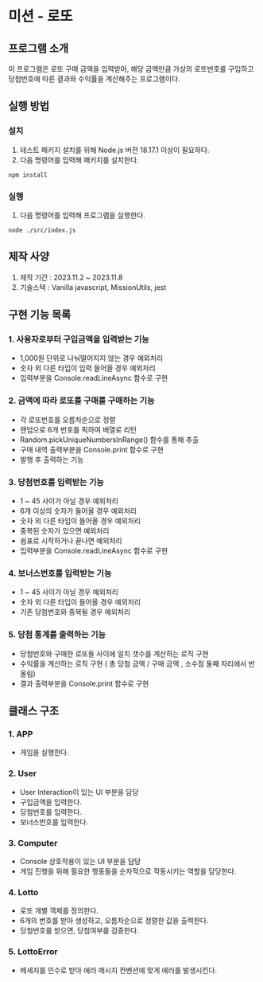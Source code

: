 # 미션 - 로또

## 프로그램 소개

이 프로그램은 로또 구매 금액을 입력받아, 해당 금액만큼 가상의 로또번호를 구입하고
당첨번호에 따른 결과와 수익률을 계산해주는 프로그램이다. 


## 실행 방법

### 설치

1. 테스트 패키지 설치를 위해 Node.js 버전 18.17.1 이상이 필요하다.
2. 다음 명령어를 입력해 패키지를 설치한다.

```
npm install
```

### 실행

1. 다음 명령어를 입력해 프로그램을 실행한다.

```
node ./src/index.js
```

## 제작 사양

1. 제작 기간 : 2023.11.2 ~ 2023.11.8
2. 기술스택 : Vanilla javascript, MissionUtils, jest

## 구현 기능 목록

### 1. 사용자로부터 구입금액을 입력받는 기능 
- 1,000원 단위로 나눠떨어지지 않는 경우 예외처리
- 숫자 외 다른 타입이 입력 들어올 경우 예외처리
- 입력부분을 Console.readLineAsync 함수로 구현

### 2. 금액에 따라 로또를 구매를 구매하는 기능
- 각 로또번호를 오름차순으로 정렬
- 랜덤으로 6개 번호를 픽하여 배열로 리턴
- Random.pickUniqueNumbersInRange() 함수를 통해 추출
- 구매 내역 출력부분을 Console.print 함수로 구현
- 발행 후 출력하는 기능

### 3. 당첨번호를 입력받는 기능
- 1 ~ 45 사이가 아닐 경우 예외처리
- 6개 이상의 숫자가 들어올 경우 예외처리
- 숫자 외 다른 타입이 들어올 경우 예외처리
- 중복된 숫자가 있으면 예외처리
- 쉼표로 시작하거나 끝나면 예외처리
- 입력부분을 Console.readLineAsync 함수로 구현

### 4. 보너스번호를 입력받는 기능
- 1 ~ 45 사이가 아닐 경우 예외처리
- 숫자 외 다른 타입이 들어올 경우 예외처리
- 기존 당첨번호와 중복될 경우 예외처리

### 5. 당첨 통계를 출력하는 기능
- 당첨번호와 구매한 로또들 사이에 일치 갯수를 계산하는 로직 구현
- 수익률을 계산하는 로직 구현 ( 총 당첨 금액 / 구매 금액 , 소수점 둘째 자리에서 반올림)
- 결과 출력부분을 Console.print 함수로 구현

## 클래스 구조

### 1. APP 
- 게임을 실행한다. 

### 2. User
- User Interaction이 있는 UI 부분을 담당
- 구입금액을 입력한다. 
- 당첨번호를 입력한다.
- 보너스번호를 입력한다.

### 3. Computer 
- Console 상호작용이 있는 UI 부분을 담당
- 게임 진행을 위해 필요한 행동들을 순차적으로 작동시키는 역할을 담당한다. 

### 4. Lotto
- 로또 개별 객체를 정의한다.
- 6개의 번호를 받아 생성하고, 오름차순으로 정렬한 값을 출력한다.
- 당첨번호를 받으면, 당첨여부를 검증한다.

### 5. LottoError
- 메세지를 인수로 받아 에러 메시지 컨벤션에 맞게 에러를 발생시킨다.